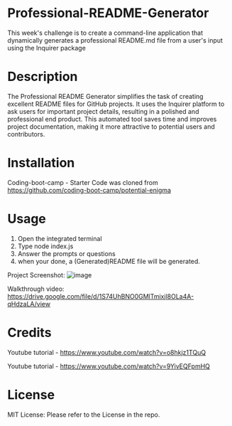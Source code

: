 # Professional-README-Generator

This week's challenge is to create a command-line application that dynamically generates a professional README.md file from a user's input using the Inquirer package

# Description

The Professional README Generator simplifies the task of creating excellent README files for GitHub projects. It uses the Inquirer platform to ask users for important project details, resulting in a polished and professional end product. This automated tool saves time and improves project documentation, making it more attractive to potential users and contributors.


# Installation

Coding-boot-camp - Starter Code was cloned from https://github.com/coding-boot-camp/potential-enigma

# Usage

1. Open the integrated terminal
2. Type node index.js
3. Answer the prompts or questions
4. when your done, a (Generated)README file will be generated.

Project Screenshot:
![image](https://github.com/KitSarmiento/Professional-README-Generator/assets/135483936/17bdc490-0541-4382-b35e-d081ba745382)

Walkthrough video: https://drive.google.com/file/d/1S74UhBNO0GMlTmixjl8OLa4A-qHdzaLA/view

# Credits

Youtube tutorial - https://www.youtube.com/watch?v=o8hkjz1TQuQ

Youtube tutorial - https://www.youtube.com/watch?v=9YivEQFpmHQ

# License

MIT License: Please refer to the License in the repo.
